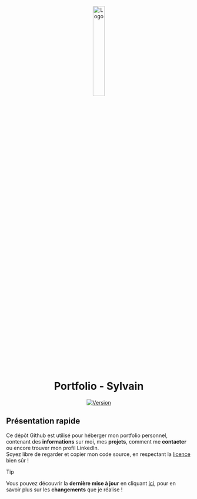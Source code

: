 <div align="center">
  <a href="https://sylvain.pro"><img src="https://sylvain.pro/images/logo.png" alt="Logo" width="25%" height="auto"></a>

  # Portfolio - Sylvain
  [![Version](https://custom-icon-badges.demolab.com/badge/Site%20:-v2.0.6-6479ee?logo=sylvain&labelColor=23272A)](https://github.com/20syldev/portfolio/releases/latest)
</div>



## Présentation rapide
Ce dépôt Github est utilisé pour héberger mon portfolio personnel, contenant des **informations** sur moi, mes **projets**, comment me **contacter** ou encore trouver mon profil LinkedIn.  
Soyez libre de regarder et copier mon code source, en respectant la [licence](https://github.com/20syldev/portfolio?tab=BSD-3-Clause-1-ov-file#readme) bien sûr !

> [!TIP]
> Vous pouvez découvrir la **dernière mise à jour** en cliquant [ici](https://github.com/20syldev/portfolio/releases/latest), pour en savoir plus sur les **changements** que je réalise !
